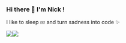 ### Hi there 👋 I'm Nick !

I like to sleep 💤 and turn sadness into code ✨

<div style="display: flex; flex-direction: row;">
 <img class="img" src="https://github-readme-stats.vercel.app/api/top-langs/?username=N1cus0r&theme=react&layout=compact" />
 <img class="img" src="https://github-readme-stats.vercel.app/api?username=N1cus0r&show_icons=true&theme=react" />
</div>


